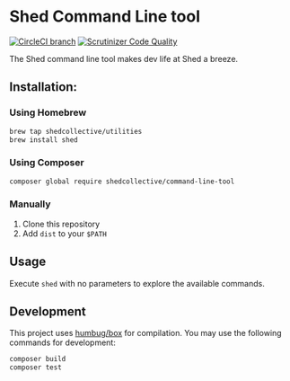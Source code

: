 # Shed Command Line tool

[![CircleCI branch](https://img.shields.io/circleci/project/github/shedcollective/shed-cli-tool.svg)](https://circleci.com/gh/shedcollective/shed-cli-tool)
[![Scrutinizer Code Quality](https://scrutinizer-ci.com/g/shedcollective/shed-cli-tool/badges/quality-score.png)](https://scrutinizer-ci.com/g/shedcollective/shed-cli-tool)

The Shed command line tool makes dev life at Shed a breeze.

## Installation:

### Using Homebrew
```bash
brew tap shedcollective/utilities
brew install shed
```

### Using Composer
```bash
composer global require shedcollective/command-line-tool
```

### Manually

1. Clone this repository
2. Add `dist` to your `$PATH`


## Usage

Execute `shed` with no parameters to explore the available commands.


## Development

This project uses [humbug/box](https://github.com/humbug/box) for compilation. You may use the following commands for development:

```bash
composer build
composer test
```
